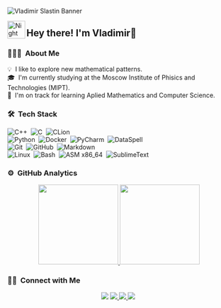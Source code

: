 ![Vladimir Slastin Banner](https://github.com/Avais03/Avais03/blob/boss/for_readme/IMG_20211001_145407.jpg)

<img alt="Night Coding" src="./assets/Hand%20Wave.gif" width='40' align="left"/><h2>Hey there! I'm Vladimir👋</h2>

<!-- ## 👋 &nbsp;Hey there! I'm Vladimir -->

### 👨🏻‍💻 &nbsp;About Me

💡 &nbsp;I like to explore new mathematical patterns.\
🎓 &nbsp;I'm currently studying at the Moscow Institute of Phisics and Technologies (MIPT).\
🌱 &nbsp;I'm on track for learning Aplied Mathematics and Computer Science.
<!-- 🌱 &nbsp;I'm on track for learning more about Artificial Intelligence, Systems Design, and Cloud Architecture.\ -->
<!-- ✍️ &nbsp;In my free time, I pursue Graphic Design and Blog Writing as hobbies/side hustles.\ -->
<!-- 💬 &nbsp;Feel free to reach out to me for pro bono consulting and volunteering, or just for some interesting discussion.\ -->
<!-- ✉️ &nbsp;You can shoot me an email at avsingh@umass.edu! I'll try to respond as soon as I can.\ -->
<!-- 📄 &nbsp;Please have a look at my [Résumé](https://www.adityavsingh.com/resume.html) for more details about me. I'm open to feedback and suggestions! -->

<!-- <img alt="Night Coding" src="https://raw.githubusercontent.com/AVS1508/AVS1508/master/assets/Night-Coding.gif" align="right"/> -->

### 🛠 &nbsp;Tech Stack

![C++](https://img.shields.io/badge/-C++-05122A?style=flat&logo=C%2B%2B&logoColor=00599C)&nbsp;
![C](https://img.shields.io/badge/-C-05122A?style=flat&logo=C&logoColor=A8B9CC)&nbsp;
![CLion](https://img.shields.io/badge/-CLion-05122A?style=flat&logo=CLion&logoColor=FFCF00)&nbsp;\
![Python](https://img.shields.io/badge/-Python-05122A?style=flat&logo=python)&nbsp;
![Docker](https://img.shields.io/badge/-Docker-05122A?style=flat&logo=Docker)&nbsp;
![PyCharm](https://img.shields.io/badge/-PyCharm-05122A?style=flat&logo=PyCharm&logoColor=00FF02)&nbsp;
![DataSpell](https://img.shields.io/badge/-Data%20Spell-05122A?style=flat&logo=dataspell)&nbsp;\
![Git](https://img.shields.io/badge/-Git-05122A?style=flat&logo=git)&nbsp;
![GitHub](https://img.shields.io/badge/-GitHub-05122A?style=flat&logo=github)&nbsp;
![Markdown](https://img.shields.io/badge/-Markdown-05122A?style=flat&logo=markdown&logoColor=FF0024)\
![Linux](https://img.shields.io/badge/-Linux-05122A?style=flat&logo=Linux)&nbsp;
![Bash](https://img.shields.io/badge/-Bash-05122A?style=flat&logo=Bash)&nbsp;
![ASM x86_64](https://img.shields.io/badge/-ASM_x86_64-05122A?style=flat&logo=ASM_x86_64)&nbsp;
![SublimeText](https://img.shields.io/badge/-Sublime%20Text-05122A?style=flat&logo=sublime-Text)&nbsp;


<!-- ![Visual Studio Code](https://img.shields.io/badge/-Visual%20Studio%20Code-05122A?style=flat&logo=visual-studio-code&logoColor=007ACC)&nbsp; -->
<!-- ![x86_64](https://img.shields.io/badge/-x86_64-05122A?style=flat&logo=x86_64)&nbsp; -->
<!-- ![JavaScript](https://img.shields.io/badge/-JavaScript-05122A?style=flat&logo=javascript)&nbsp; -->
<!-- ![Java](https://img.shields.io/badge/-Java-05122A?style=flat&logo=Java&logoColor=FFA518)&nbsp; -->
<!-- ![R (Statistics)](https://img.shields.io/badge/-R-05122A?style=flat&logo=R&logoColor=276DC3)\ -->
<!-- ![React](https://img.shields.io/badge/-React-05122A?style=flat&logo=react)&nbsp;
![Node.js](https://img.shields.io/badge/-Node.js-05122A?style=flat&logo=node.js)&nbsp;
![Django](https://img.shields.io/badge/-Django-05122A?style=flat&logo=django&logoColor=092E20)&nbsp; -->
<!-- ![Flask](https://img.shields.io/badge/-Flask-05122A?style=flat&logo=flask)&nbsp; -->
<!-- ![Bootstrap](https://img.shields.io/badge/-Bootstrap-05122A?style=flat&logo=bootstrap&logoColor=563D7C)\ -->
<!-- ![HTML](https://img.shields.io/badge/-HTML-05122A?style=flat&logo=HTML5)&nbsp; -->
<!-- ![CSS](https://img.shields.io/badge/-CSS-05122A?style=flat&logo=CSS3&logoColor=1572B6)&nbsp; -->
<!-- ![RStudio](https://img.shields.io/badge/-RStudio-05122A?style=flat&logo=rstudio)&nbsp; -->
<!-- ![Eclipse](https://img.shields.io/badge/-Eclipse-05122A?style=flat&logo=eclipse-ide&logoColor=2C2255)\ -->
<!-- ![Illustrator](https://img.shields.io/badge/-Illustrator-05122A?style=flat&logo=adobe-illustrator)&nbsp; -->
<!-- ![Photoshop](https://img.shields.io/badge/-Photoshop-05122A?style=flat&logo=adobe-photoshop)&nbsp; -->
<!-- ![InDesign](https://img.shields.io/badge/-InDesign-05122A?style=flat&logo=adobe-indesign) -->


### ⚙️ &nbsp;GitHub Analytics

<p align="center">
<a href="https://github.com/Avais03">
  <img height="180em" src="https://github-readme-stats-eight-theta.vercel.app/api?username=Avais03&show_icons=true&theme=algolia&include_all_commits=true&count_private=true"/>
  <img height="180em" src="https://github-readme-stats-eight-theta.vercel.app/api/top-langs/?username=Avais03&layout=compact&langs_count=8&theme=algolia"/>
</a>
</p>

### 🤝🏻 &nbsp;Connect with Me
<p align="center">
<!-- <a href="https://www.adityavsingh.com"><img src="https://img.shields.io/badge/-adityavsingh.com-3423A6?style=flat&logo=Google-Chrome&logoColor=white"/></a> -->
<!-- <a href="https://linkedin.com/in/AVS1508"><img src="https://img.shields.io/badge/-Aditya%20Vikram%20Singh-0077B5?style=flat&logo=Linkedin&logoColor=white"/></a> -->
<!-- <a href="https://www.kaggle.com/vladimirslastin"><img src="https://img.shields.io/badge/-@SlastinVA-3423A6?style=flat&logo=kaggle&logoColor=white"/> -->
<a href="mailto:avais03@mail.ru"><img src="https://img.shields.io/badge/-avais03@mail.ru-D14836?style=flat&logo=Gmail&logoColor=white"/></a>
<a href="https://t.me/SlastinVA"><img src="https://img.shields.io/badge/-SlastinVA-3423A6?style=flat&logo=Telegram&logoColor=white"/>
<a href="https://vk.com/vovchik1902"><img src="https://img.shields.io/badge/-SlastinVA-3C35EB?style=flat&logo=VK&logoColor=white"/>
<a href="https://instagram.com/dreaminngman"><img src="https://img.shields.io/badge/-dreaminngman-D14836?style=flat&logo=Instagram&logoColor=white"/></a>
  <img src="https://komarev.com/ghpvc/?username=Avais03&style=flat-square&color=blue" alt=""/>
</p>
